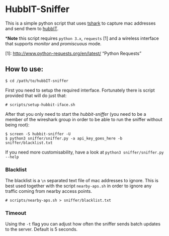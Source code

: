 HubbIT-Sniffer
==================

This is a simple python script that uses [tshark](https://www.wireshark.org/docs/man-pages/tshark.html) to capture mac addresses and send them to [hubbIT](https://github.com/cthit/hubbIT). 


***Note** this script requires ```python 3.x```, ```requests``` [1] and a wireless interface that supports *monitor* and *promiscuous* mode. 

[1]: http://www.python-requests.org/en/latest/        “Python Requests”
## How to use:
``` $ cd /path/to/hubbIT-sniffer ```

First you need to setup the required interface. Fortunately there is script provided that will do just that:
```
# scripts/setup-hubbit-iface.sh
```

After that you only need to start the *hubbit-sniffer* (you need to be a member of the wireshark group in order to be able to run the sniffer without being root):
```
$ screen -S hubbit-sniffer -U
$ python3 sniffer/sniffer.py -a api_key_goes_here -b sniffer/blacklist.txt
```

If you need more customisability, have a look at ```python3 sniffer/sniffer.py --help```

### Blacklist
The blacklist is a ```\n``` separated text file of mac addresses to ignore. This is best used together with the script ```nearby-aps.sh``` in order to ignore any traffic coming from nearby access points.

```
# scripts/nearby-aps.sh > sniffer/blacklist.txt
```

### Timeout
Using the ```-t``` flag you can adjust how often the sniffer sends batch updates to the server. Default is 5 seconds.
